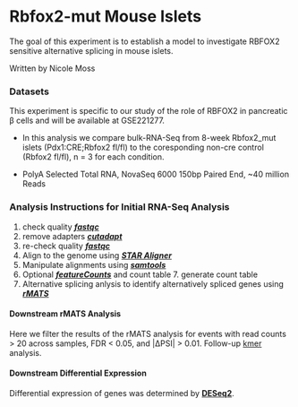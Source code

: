 # Rbfox2-mut Mouse Islets
The goal of this experiment is to establish a model to investigate RBFOX2 sensitive alternative splicing in mouse islets. 

Written by Nicole Moss

### Datasets

This experiment is specific to our study of the role of RBFOX2 in pancreatic β cells and will be available at GSE221277.

* In this analysis we compare bulk-RNA-Seq from 8-week Rbfox2_mut islets (Pdx1:CRE;Rbfox2 fl/fl) to the coresponding non-cre control (Rbfox2 fl/fl), n = 3 for each condition.

* PolyA Selected Total RNA, NovaSeq 6000 150bp Paired End, ~40 million Reads


### Analysis Instructions for Initial RNA-Seq Analysis
1. check quality [***fastqc***](https://www.bioinformatics.babraham.ac.uk/projects/fastqc/)
2. remove adapters [***cutadapt***](https://cutadapt.readthedocs.io/en/stable/)
3. re-check quality [***fastqc***](https://www.bioinformatics.babraham.ac.uk/projects/fastqc/)
4. Align to the genome using [***STAR Aligner***](https://github.com/alexdobin/STAR)
5. Manipulate alignments using [***samtools***](http://samtools.sourceforge.net/)
6. Optional [***featureCounts***](https://subread.sourceforge.net/) and count table 7. generate count table
8. Alternative splicing anlysis to identify alternatively spliced genes using [***rMATS***](https://rnaseq-mats.sourceforge.net/rmats4.0.2/)

#### Downstream rMATS Analysis
Here we filter the results of the rMATS analysis for events with read counts > 20 across samples, FDR < 0.05, and |ΔPSI| > 0.01. Follow-up [kmer](https://github.com/CUAnschutzBDC/RBFOX2_project/tree/main/kmer_analysis) analysis. 


#### Downstream Differential Expression
Differential expression of genes was determined by [**DESeq2**](https://bioconductor.org/packages/release/bioc/html/DESeq2.html).


